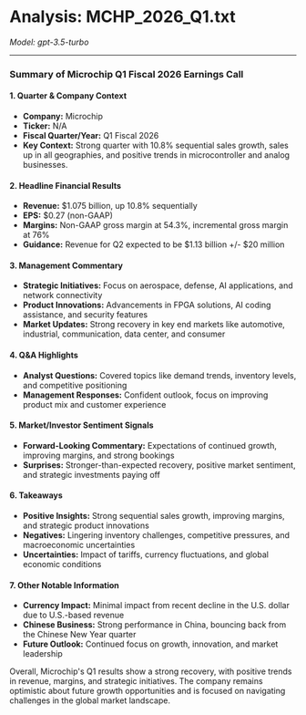 # Analysis: MCHP_2026_Q1.txt

*Model: gpt-3.5-turbo*

---

### Summary of Microchip Q1 Fiscal 2026 Earnings Call

#### 1. Quarter & Company Context
- **Company:** Microchip
- **Ticker:** N/A
- **Fiscal Quarter/Year:** Q1 Fiscal 2026
- **Key Context:** Strong quarter with 10.8% sequential sales growth, sales up in all geographies, and positive trends in microcontroller and analog businesses.

#### 2. Headline Financial Results
- **Revenue:** $1.075 billion, up 10.8% sequentially
- **EPS:** $0.27 (non-GAAP)
- **Margins:** Non-GAAP gross margin at 54.3%, incremental gross margin at 76%
- **Guidance:** Revenue for Q2 expected to be $1.13 billion +/- $20 million

#### 3. Management Commentary
- **Strategic Initiatives:** Focus on aerospace, defense, AI applications, and network connectivity
- **Product Innovations:** Advancements in FPGA solutions, AI coding assistance, and security features
- **Market Updates:** Strong recovery in key end markets like automotive, industrial, communication, data center, and consumer

#### 4. Q&A Highlights
- **Analyst Questions:** Covered topics like demand trends, inventory levels, and competitive positioning
- **Management Responses:** Confident outlook, focus on improving product mix and customer experience

#### 5. Market/Investor Sentiment Signals
- **Forward-Looking Commentary:** Expectations of continued growth, improving margins, and strong bookings
- **Surprises:** Stronger-than-expected recovery, positive market sentiment, and strategic investments paying off

#### 6. Takeaways
- **Positive Insights:** Strong sequential sales growth, improving margins, and strategic product innovations
- **Negatives:** Lingering inventory challenges, competitive pressures, and macroeconomic uncertainties
- **Uncertainties:** Impact of tariffs, currency fluctuations, and global economic conditions

#### 7. Other Notable Information
- **Currency Impact:** Minimal impact from recent decline in the U.S. dollar due to U.S.-based revenue
- **Chinese Business:** Strong performance in China, bouncing back from the Chinese New Year quarter
- **Future Outlook:** Continued focus on growth, innovation, and market leadership

Overall, Microchip's Q1 results show a strong recovery, with positive trends in revenue, margins, and strategic initiatives. The company remains optimistic about future growth opportunities and is focused on navigating challenges in the global market landscape.